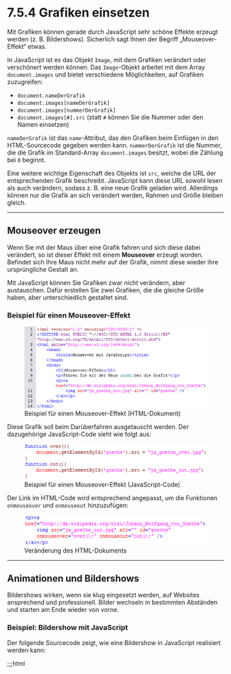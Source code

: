 # 7.5.4 Grafiken einsetzen

Mit Grafiken können gerade durch JavaScript sehr schöne Effekte erzeugt werden (z. B. Bildershows). Sicherlich sagt Ihnen der Begriff „Mouseover-Effekt“ etwas.

In JavaScript ist es das Objekt `Image`, mit dem Grafiken verändert oder verschönert werden können. Das `Image`-Objekt arbeitet mit dem Array `document.images` und bietet verschiedene Möglichkeiten, auf Grafiken zuzugreifen:

- `document.nameDerGrafik`
- `document.images[nameDerGrafik]`
- `document.images[nummerDerGrafik]`
- `document.images[#].src` (statt `#` können Sie die Nummer oder den Namen einsetzen)

`nameDerGrafik` ist das `name`-Attribut, das den Grafiken beim Einfügen in den HTML-Sourcecode gegeben werden kann. `nummerDerGrafik` ist die Nummer, die die Grafik im Standard-Array `document.images` besitzt, wobei die Zählung bei `0` beginnt.

Eine weitere wichtige Eigenschaft des Objekts ist `src`, welche die URL der entsprechenden Grafik beschreibt. JavaScript kann diese URL sowohl lesen als auch verändern, sodass z. B. eine neue Grafik geladen wird. Allerdings können nur die Grafik an sich verändert werden, Rahmen und Größe bleiben gleich.

---

## Mouseover erzeugen

Wenn Sie mit der Maus über eine Grafik fahren und sich diese dabei verändert, so ist dieser Effekt mit einem **Mouseover** erzeugt worden. Befindet sich Ihre Maus nicht mehr auf der Grafik, nimmt diese wieder ihre ursprüngliche Gestalt an.

Mit JavaScript können Sie Grafiken zwar nicht verändern, aber austauschen. Dafür erstellen Sie zwei Grafiken, die die gleiche Größe haben, aber unterschiedlich gestaltet sind.

### Beispiel für einen Mouseover-Effekt

<figure>
  <img src="media/5_4_mouseover1.gif" alt="Beispiel für einen Mouseover-Effekt (HTML-Dokument)">
  <figcaption>Beispiel für einen Mouseover-Effekt (HTML-Dokument)</figcaption>
</figure>

Diese Grafik soll beim Darüberfahren ausgetauscht werden. Der dazugehörige JavaScript-Code sieht wie folgt aus:

<figure>
  <img src="media/5_4_mouseover2.gif" alt="Beispiel für einen Mouseover-Effekt (JavaScript-Code)">
  <figcaption>Beispiel für einen Mouseover-Effekt (JavaScript-Code)</figcaption>
</figure>

Der Link im HTML-Code wird entsprechend angepasst, um die Funktionen `onmouseover` und `onmouseout` hinzuzufügen:

<figure>
  <img src="media/5_4_mouseover3.gif" alt="Veränderung des HTML-Dokuments">
  <figcaption>Veränderung des HTML-Dokuments</figcaption>
</figure>

---

## Animationen und Bildershows

Bildershows wirken, wenn sie klug eingesetzt werden, auf Websites ansprechend und professionell. Bilder wechseln in bestimmten Abständen und starten am Ende wieder von vorne.

### Beispiel: Bildershow mit JavaScript

Der folgende Sourcecode zeigt, wie eine Bildershow in JavaScript realisiert werden kann:

;;;html
<!DOCTYPE html>
<html lang="de">
  <head>
    <title>Bildershow mit JavaScript</title>
    <script type="text/javascript">
      var bildershow = ["js_bshow1.jpg", "js_bshow2.jpg", "js_bshow3.jpg", "js_bshow4.jpg"];
      var nextPicture = 0;
      var zeit = 4000;

      function animation() {
        document.getElementById('bshow').src = bildershow[nextPicture];
        nextPicture++;
        if (nextPicture == bildershow.length) {
          nextPicture = 0;
        }
        setTimeout(animation, zeit);
      }
    </script>
  </head>
  <body onload="animation();">
    <h1>Bildershow mit JavaScript</h1>
    <p>
      <img src="js_bshow1.jpg" alt="" id="bshow" />
    </p>
  </body>
</html>
;;;

<figure>
  <img src="media/5_4_bildershow.gif" alt="Sourcecode der Bildershow">
  <figcaption>Sourcecode der Bildershow</figcaption>
</figure>

Die Kommentare im Code erklären die meisten Funktionen. Wichtig ist, dass das Attribut `id` in der HTML-Datei und der Bezeichner des `Image`-Objekts gleich sind.

---

## Aufgabe: Spiel erstellen

Erstellen Sie eine Website, die mit dem Besucher interagiert: Eine Grafik ist sichtbar, doch sobald der Benutzer mit der Maus darüber fährt, verschwindet sie und taucht an einer anderen Stelle wieder auf. Verwenden Sie ein ansprechendes Hintergrundbild, um die Seite unterhaltsam zu gestalten.

<figure>
  <img src="media/5_4_maus.png" alt="Grafik für die Aufgabe">
  <figcaption>Grafik für die Aufgabe</figcaption>
</figure>
